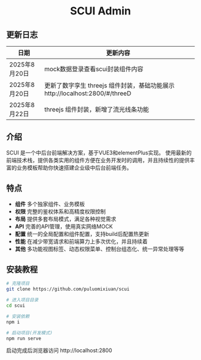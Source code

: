 
<div align="center">

<h1>SCUI Admin</h1>

</div>

## 更新日志
| 日期 | 更新内容 |
| -------- | -------- |
| 2025年8月20日 | mock数据登录查看scui封装组件内容 |
| 2025年8月20日  | 更新了数字孪生 threejs 组件封装，基础功能展示 http://localhost:2800/#/threeD  |
| 2025年8月22日  | threejs 组件封装，新增了流光线条功能  |

## 介绍
SCUI 是一个中后台前端解决方案，基于VUE3和elementPlus实现。
使用最新的前端技术栈，提供各类实用的组件方便在业务开发时的调用，并且持续性的提供丰富的业务模板帮助你快速搭建企业级中后台前端任务。

  
## 特点

- **组件** 多个独家组件、业务模板
- **权限** 完整的鉴权体系和高精度权限控制
- **布局** 提供多套布局模式，满足各种视觉需求
- **API** 完善的API管理，使用真实网络MOCK
- **配置** 统一的全局配置和组件配置，支持build后配置热更新
- **性能** 在减少带宽请求和前端算力上多次优化，并且持续着
- **其他** 多功能视图标签、动态权限菜单、控制台组态化、统一异常处理等等


## 安装教程
``` sh
# 克隆项目
git clone https://github.com/puluomixiuan/scui

# 进入项目目录
cd scui

# 安装依赖
npm i

# 启动项目(开发模式)
npm run serve
```
启动完成后浏览器访问 http://localhost:2800

 



